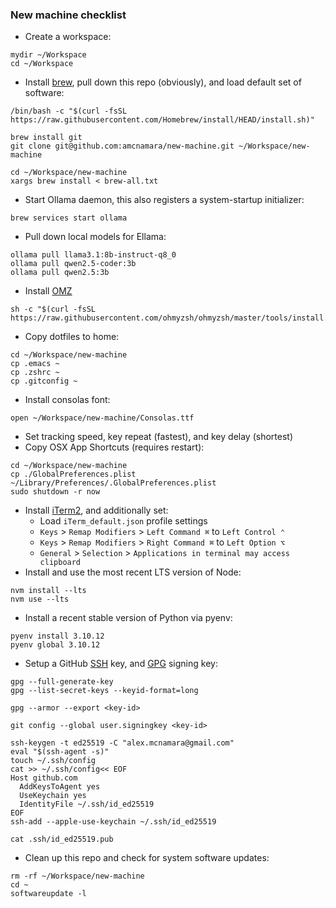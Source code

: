 ### New machine checklist

* Create a workspace:
```
mydir ~/Workspace
cd ~/Workspace
```
* Install [brew](https://brew.sh/), pull down this repo (obviously), and load default set of software:
```
/bin/bash -c "$(curl -fsSL https://raw.githubusercontent.com/Homebrew/install/HEAD/install.sh)"
```
```
brew install git
git clone git@github.com:amcnamara/new-machine.git ~/Workspace/new-machine
```
```
cd ~/Workspace/new-machine
xargs brew install < brew-all.txt
```
* Start Ollama daemon, this also registers a system-startup initializer:
```
brew services start ollama
```
* Pull down local models for Ellama:
```
ollama pull llama3.1:8b-instruct-q8_0
ollama pull qwen2.5-coder:3b
ollama pull qwen2.5:3b
```
* Install [OMZ](https://ohmyz.sh/)
```
sh -c "$(curl -fsSL https://raw.githubusercontent.com/ohmyzsh/ohmyzsh/master/tools/install.sh)"
```
* Copy dotfiles to home:
```
cd ~/Workspace/new-machine
cp .emacs ~
cp .zshrc ~
cp .gitconfig ~
```
* Install consolas font:
```
open ~/Workspace/new-machine/Consolas.ttf
```
* Set tracking speed, key repeat (fastest), and key delay (shortest)
* Copy OSX App Shortcuts (requires restart):
```
cd ~/Workspace/new-machine
cp ./GlobalPreferences.plist ~/Library/Preferences/.GlobalPreferences.plist
sudo shutdown -r now
```
* Install [iTerm2](https://iterm2.com/), and additionally set:
  * Load `iTerm_default.json` profile settings
  * `Keys` > `Remap Modifiers` > `Left Command ⌘` to `Left Control ⌃`
  * `Keys` > `Remap Modifiers` > `Right Command ⌘` to `Left Option ⌥`
  * `General` > `Selection` > `Applications in terminal may access clipboard`
* Install and use the most recent LTS version of Node:
```
nvm install --lts
nvm use --lts
```
* Install a recent stable version of Python via pyenv:
```
pyenv install 3.10.12
pyenv global 3.10.12
```
* Setup a GitHub [SSH](https://docs.github.com/en/authentication/connecting-to-github-with-ssh/adding-a-new-ssh-key-to-your-github-account) key, and [GPG](https://docs.github.com/en/authentication/managing-commit-signature-verification/adding-a-gpg-key-to-your-github-account) signing key:
```
gpg --full-generate-key
gpg --list-secret-keys --keyid-format=long
```
```
gpg --armor --export <key-id>
```
```
git config --global user.signingkey <key-id>
```
```
ssh-keygen -t ed25519 -C "alex.mcnamara@gmail.com"
eval "$(ssh-agent -s)"
touch ~/.ssh/config
cat >> ~/.ssh/config<< EOF
Host github.com
  AddKeysToAgent yes
  UseKeychain yes
  IdentityFile ~/.ssh/id_ed25519
EOF
ssh-add --apple-use-keychain ~/.ssh/id_ed25519
```
```
cat .ssh/id_ed25519.pub
```
* Clean up this repo and check for system software updates:
```
rm -rf ~/Workspace/new-machine
cd ~
softwareupdate -l
```